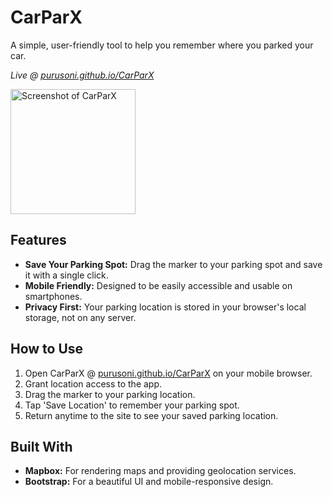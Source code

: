 # CarParX

A simple, user-friendly tool to help you remember where you parked your car.

*Live @ [purusoni.github.io/CarParX](https://purusoni.github.io/CarParX/)*
<br>

<img src="screenshot.jpeg" alt="Screenshot of CarParX" width="200"/>

## Features

- **Save Your Parking Spot:** Drag the marker to your parking spot and save it with a single click.
- **Mobile Friendly:** Designed to be easily accessible and usable on smartphones.
- **Privacy First:** Your parking location is stored in your browser's local storage, not on any server.

## How to Use

1. Open CarParX @ [purusoni.github.io/CarParX](https://purusoni.github.io/CarParX/) on your mobile browser.
2. Grant location access to the app.
3. Drag the marker to your parking location.
4. Tap 'Save Location' to remember your parking spot.
5. Return anytime to the site to see your saved parking location.

## Built With

- **Mapbox:** For rendering maps and providing geolocation services.
- **Bootstrap:** For a beautiful UI and mobile-responsive design.

